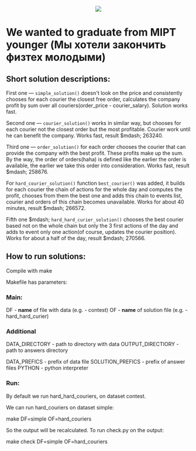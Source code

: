 <p align="center">
  <img src="https://avatars.mds.yandex.net/get-ydo/472106/2a0000016717d8ae36d8ff4954faf115da30/320x320" />
</p>

# We wanted to graduate from MIPT younger (Мы хотели закончить физтех молодыми)

## Short solution descriptions:

First one &mdash; ```simple_solution()``` doesn't look on the price and consistently chooses for each courier the closest free order, calculates the company profit by sum over all couriers(order_price - courier_salary). Solution works fast.

Second one &mdash; ```courier_solution()``` works in similar way, but chooses for each courier not the closest order but the most profitable. Courier work until he can benefit the company.  Works fast, result $mdash; 263240.

Third one &mdash; ```order_solution()``` for each order chooses the courier that can provide the company with the best profit. These profits make up the sum. By the way, the order of orders(haha) is defined like the earlier the order is available, the earlier we take this order into consideration. Works fast, result $mdash; 258676.

For ```hard_courier_solution()``` function ```best_courier()``` was added, it builds for each courier the chain of actions for the whole day and computes the profit, chooses from them the best one and adds this chain to events list, courier and orders of this chain becomes unavailable. Works for about 40 minutes, result $mdash; 266572.

Fifth one $mdash; ```hard_hard_curier_solution()``` chooses the best courier based not on the whole chain but only the 3 first actions of the day and adds to event only one action(of course, updates the courier position). Works for about a half of the day, result $mdash; 270566.

## How to run solutions:


Compile with make

Makefile has parameters:

### Main:

DF - __name__ of file with data (e.g. - contest)
OF - __name__ of solution file (e.g. - hard_hard_curier)


### Additional
DATA_DIRECTORY - path to directory with data
OUTPUT_DIRECTIORY - path to answers directory

DATA_PREFICS - prefix of data file
SOLUTION_PREFICS - prefix of answer files
PYTHON - python interpreter

### Run:

By default we run hard_hard_couriers, on dataset contest. 

We can run hard_couriers on dataset simple:

make DF=simple OF=hard_couriers

So the output will be recalculated. To run check.py on the output:

make check DF=simple OF=hard_couriers
